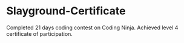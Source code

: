 # Slayground-Certificate
Completed 21 days coding contest on Coding Ninja.
Achieved level 4 certificate of participation.
